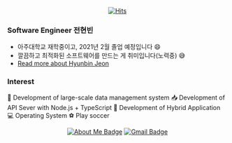 <div align=center>

[![Hits](https://hits.seeyoufarm.com/api/count/incr/badge.svg?url=https%3A%2F%2Fgithub.com%2Fpeterhyun1234)](https://hits.seeyoufarm.com) 

</div>

### Software Engineer 전현빈
- 아주대학교 재학중이고, 2021년 2월 졸업 예정입니다 :smile:
- 깔끔하고 최적화된 소프트웨어를 만드는 게 취미입니다(노력중) :sweat_smile:
- [Read more about Hyunbin Jeon](https://peterhyun1234.github.io/ "Read more about Hyunbin Jeon")

### Interest
:department_store: Development of large-scale data management system 
:inbox_tray: Development of API Sever with Node.js + TypeScript
:flags: Development of Hybrid Application 
:computer: Operating System 
:soccer: Play soccer 

<div align=center>

[![About Me Badge](http://img.shields.io/badge/-About%20Me-black?style=flat-square&logo=github&link=https://peterhyun1234.github.io/)](https://peterhyun1234.github.io/)
[![Gmail Badge](https://img.shields.io/badge/-Gmail-d14836?style=flat-square&logo=Gmail&logoColor=white&link=mailto:peterhyun1234@gmail.com)](mailto:peterhyun1234@gmail.com)
</div>
